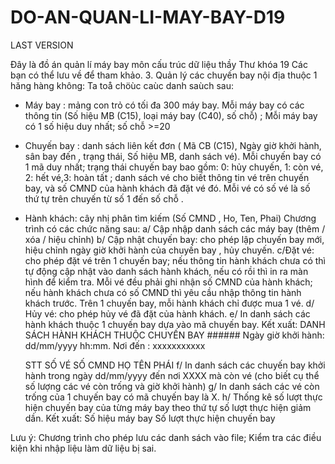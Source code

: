 # DO-AN-QUAN-LI-MAY-BAY-D19
LAST VERSION


Đây là đồ án quản lí máy bay môn cấu trúc dữ liệu thầy Thư khóa 19
Các bạn có thể lưu về để tham khảo.
3. Quản lý các chuyến bay nội địa thuộc 1 hăng hàng không: Ta toå chöùc caùc danh saùch sau: 
- Máy bay : mảng con trỏ có tối đa 300 máy bay. Mỗi máy bay có các thông tin (Số hiệu MB (C15), loại máy bay (C40), số chỗ) ;  Mỗi máy bay có 1 số hiệu duy nhất; số chỗ >=20
- Chuyến bay : danh sách liên kết đơn ( Mã CB (C15),  Ngày giờ khởi hành, sân bay đến , trạng thái, Số hiệu MB, danh sách vé). Mỗi chuyến bay có 1 mã duy nhất; trạng thái chuyến bay bao gồm: 0: hủy chuyến, 1: còn vé, 2: hết vé,3: hoàn tất ; danh sách vé cho biết thông tin vé trên chuyến bay, và số CMND của hành khách đã đặt vé đó. Mỗi vé có  số vé  là số thứ tự trên chuyến từ số 1 đến số chỗ .
- Hành khách: cây nhị phân tìm kiếm (Số CMND , Ho, Ten,  Phai)
Chương trình có các chức năng sau: 
a/ Cập nhập danh sách các máy bay (thêm / xóa / hiệu chỉnh)
b/ Cập nhật chuyến bay: cho phép lập chuyến bay mới, hiệu chỉnh ngày giờ khởi hành của chuyến bay , hủy chuyến.
c/Đặt vé: cho phép đặt vé trên 1 chuyến bay; nếu thông tin hành khách chưa có thì tự động cập nhật vào danh sách hành khách, nếu có rồi thì in ra màn hình để kiểm tra. Mỗi vé đều phải ghi nhận số CMND của hành khách; nếu hành khách chưa có số CMND thì yêu cầu nhập thông tin hành khách trước. Trên 1 chuyến bay, mỗi hành khách chỉ được mua 1 vé.
d/ Hủy vé: cho phép hủy vé đã đặt của hành khách.
e/ In danh sách các hành khách thuộc 1 chuyến bay dựa vào mã chuyến bay. Kết xuất:
DANH SÁCH HÀNH KHÁCH THUỘC CHUYẾN BAY ######
Ngày giờ khởi hành: dd/mm/yyyy hh:mm.  Nơi đến : xxxxxxxxxxx

	STT	SỐ VÉ		SỐ CMND	HỌ TÊN	PHÁI
f/ In danh sách các chuyến bay khởi hành trong  ngày dd/mm/yyyy đến nơi XXXX mà còn vé (cho biết cụ thể số lượng các vé còn trống và giờ khởi hành)
g/ In danh sách các vé còn trống của 1 chuyến bay có mã chuyến bay là X. 
h/ Thống kê số lượt thực hiện chuyến bay của từng máy bay theo thứ tự  số lượt thực hiện giảm dần. Kết xuất:
	Số hiệu máy bay		Số lượt thực hiện chuyến bay

Lưu ý: Chương trình cho phép lưu các danh sách vào file; Kiểm tra các điều kiện khi nhập liệu làm dữ liệu bị sai.

